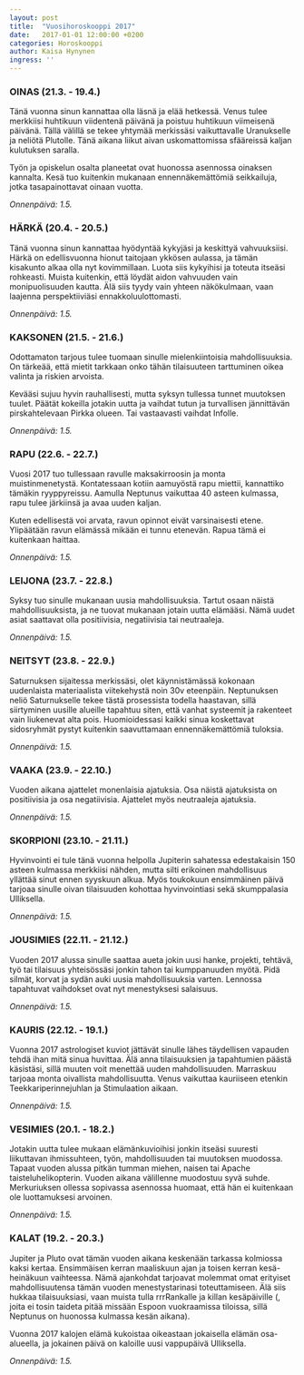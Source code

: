 ```yaml
---
layout: post
title:  "Vuosihoroskooppi 2017"
date:   2017-01-01 12:00:00 +0200
categories: Horoskooppi
author: Kaisa Hynynen
ingress: ''
---
```


### OINAS (21.3. - 19.4.)

Tänä vuonna sinun kannattaa olla läsnä ja elää hetkessä. Venus tulee merkkiisi huhtikuun viidentenä päivänä ja poistuu huhtikuun viimeisenä päivänä. Tällä välillä se tekee yhtymää merkissäsi vaikuttavalle Uranukselle ja neliötä Plutolle. Tänä aikana liikut aivan uskomattomissa sfääreissä kaljan kulutuksen saralla.

Työn ja opiskelun osalta planeetat ovat huonossa asennossa oinaksen kannalta. Kesä tuo kuitenkin mukanaan ennennäkemättömiä seikkailuja, jotka tasapainottavat oinaan vuotta.

*Onnenpäivä: 1.5.*


### HÄRKÄ (20.4. - 20.5.)

Tänä vuonna sinun kannattaa hyödyntää kykyjäsi ja keskittyä vahvuuksiisi. Härkä on edellisvuonna hionut taitojaan ykkösen aulassa, ja tämän kisakunto alkaa olla nyt kovimmillaan. Luota siis kykyihisi ja toteuta itseäsi rohkeasti. Muista kuitenkin, että löydät aidon vahvuuden vain monipuolisuuden kautta. Älä siis tyydy vain yhteen näkökulmaan, vaan laajenna perspektiiviäsi ennakkoluulottomasti.

*Onnenpäivä: 1.5.*


### KAKSONEN (21.5. - 21.6.)

Odottamaton tarjous tulee tuomaan sinulle mielenkiintoisia mahdollisuuksia. On tärkeää, että mietit tarkkaan onko tähän tilaisuuteen tarttuminen oikea valinta ja riskien arvoista.

Kevääsi sujuu hyvin rauhallisesti, mutta syksyn tullessa tunnet muutoksen tuulet. Päätät kokeilla jotakin uutta ja vaihdat tutun ja turvallisen jännittävän pirskahtelevaan Pirkka olueen. Tai vastaavasti vaihdat Infolle.

*Onnenpäivä: 1.5.*


### RAPU (22.6. - 22.7.)

Vuosi 2017 tuo tullessaan ravulle maksakirroosin ja monta muistinmenetystä. Kontatessaan kotiin aamuyöstä rapu miettii, kannattiko tämäkin ryyppyreissu. Aamulla Neptunus vaikuttaa 40 asteen kulmassa, rapu tulee järkiinsä ja avaa uuden kaljan.

Kuten edellisestä voi arvata, ravun opinnot eivät varsinaisesti etene. Ylipäätään ravun elämässä mikään ei tunnu etenevän. Rapua tämä ei kuitenkaan haittaa.

*Onnenpäivä: 1.5.*


### LEIJONA (23.7. - 22.8.)

Syksy tuo sinulle mukanaan uusia mahdollisuuksia. Tartut osaan näistä mahdollisuuksista, ja ne tuovat mukanaan jotain uutta elämääsi. Nämä uudet asiat saattavat olla positiivisia, negatiivisia tai neutraaleja.

*Onnenpäivä: 1.5.*


### NEITSYT (23.8. - 22.9.)

Saturnuksen sijaitessa merkissäsi, olet käynnistämässä kokonaan uudenlaista materiaalista viitekehystä noin 30v eteenpäin. Neptunuksen neliö Saturnukselle tekee tästä prosessista todella haastavan, sillä siirtyminen uusille alueille tapahtuu siten, että vanhat systeemit ja rakenteet vain liukenevat alta pois. Huomioidessasi kaikki sinua koskettavat sidosryhmät pystyt kuitenkin saavuttamaan ennennäkemättömiä tuloksia.

*Onnenpäivä: 1.5.*


### VAAKA (23.9. - 22.10.)

Vuoden aikana ajattelet monenlaisia ajatuksia. Osa näistä ajatuksista on positiivisia ja osa negatiivisia. Ajattelet myös neutraaleja ajatuksia.

*Onnenpäivä: 1.5.*


### SKORPIONI (23.10. - 21.11.)

Hyvinvointi ei tule tänä vuonna helpolla Jupiterin sahatessa edestakaisin 150 asteen kulmassa merkkiisi nähden, mutta silti erikoinen mahdollisuus yllättää sinut ennen syyskuun alkua. Myös toukokuun ensimmäinen päivä tarjoaa sinulle oivan tilaisuuden kohottaa hyvinvointiasi sekä skumppalasia Ulliksella.

*Onnenpäivä: 1.5.*


### JOUSIMIES (22.11. - 21.12.)

Vuoden 2017 alussa sinulle saattaa aueta jokin uusi hanke, projekti, tehtävä, työ tai tilaisuus yhteisössäsi jonkin tahon tai kumppanuuden myötä. Pidä silmät, korvat ja sydän auki uusia mahdollisuuksia varten. Lennossa tapahtuvat vaihdokset ovat nyt menestyksesi salaisuus.

*Onnenpäivä: 1.5.*


### KAURIS (22.12. - 19.1.)

Vuonna 2017 astrologiset kuviot jättävät sinulle lähes täydellisen vapauden tehdä ihan mitä sinua huvittaa. Älä anna tilaisuuksien ja tapahtumien päästä käsistäsi, sillä muuten voit menettää uuden mahdollisuuden. Marraskuu tarjoaa monta oivallista mahdollisuutta. Venus vaikuttaa kauriiseen etenkin Teekkariperinnejuhlan ja Stimulaation aikaan.

*Onnenpäivä: 1.5.*


### VESIMIES (20.1. - 18.2.)

Jotakin uutta tulee mukaan elämänkuvioihisi jonkin itseäsi suuresti liikuttavan ihmissuhteen, työn, mahdollisuuden tai muutoksen muodossa. Tapaat vuoden alussa pitkän tumman miehen, naisen tai Apache taisteluhelikopterin. Vuoden aikana välillenne muodostuu syvä suhde. Merkuriuksen ollessa sopivassa asennossa huomaat, että hän ei kuitenkaan ole luottamuksesi arvoinen.

*Onnenpäivä: 1.5.*


### KALAT (19.2. - 20.3.)

Jupiter ja Pluto ovat tämän vuoden aikana keskenään tarkassa kolmiossa kaksi kertaa. Ensimmäisen kerran maaliskuun ajan ja toisen kerran kesä- heinäkuun vaihteessa. Nämä ajankohdat tarjoavat molemmat omat erityiset mahdollisuutensa tämän vuoden menestystarinasi toteuttamiseen. Älä siis hukkaa tilaisuuksiasi, vaan muista tulla rrrRankalle ja killan kesäpäiville (, joita ei tosin taideta pitää missään Espoon vuokraamissa tiloissa, sillä Neptunus on huonossa kulmassa kesän aikana).

Vuonna 2017 kalojen elämä kukoistaa oikeastaan jokaisella elämän osa-alueella, ja jokainen päivä on kaloille uusi vappupäivä Ulliksella. 

*Onnenpäivä: 1.5.*


